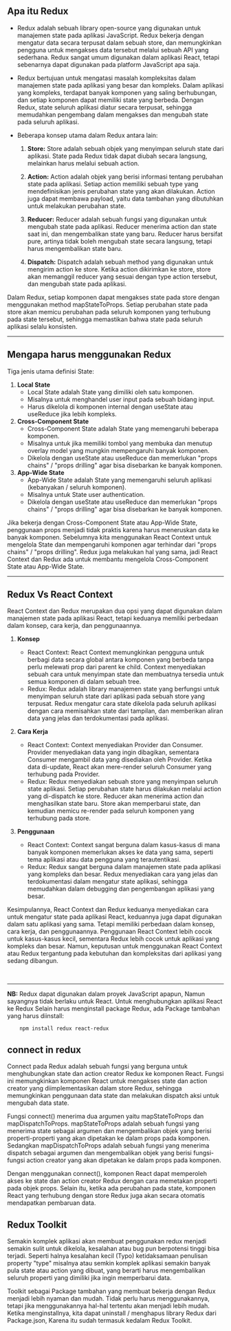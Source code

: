 ## Apa itu Redux

- Redux adalah sebuah library open-source yang digunakan untuk manajemen state pada aplikasi JavaScript. Redux bekerja dengan mengatur data secara terpusat dalam sebuah store, dan memungkinkan pengguna untuk mengakses data tersebut melalui sebuah API yang sederhana. Redux sangat umum digunakan dalam aplikasi React, tetapi sebenarnya dapat digunakan pada platform JavaScript apa saja.

- Redux bertujuan untuk mengatasi masalah kompleksitas dalam manajemen state pada aplikasi yang besar dan kompleks. Dalam aplikasi yang kompleks, terdapat banyak komponen yang saling berhubungan, dan setiap komponen dapat memiliki state yang berbeda. Dengan Redux, state seluruh aplikasi diatur secara terpusat, sehingga memudahkan pengembang dalam mengakses dan mengubah state pada seluruh aplikasi.

- Beberapa konsep utama dalam Redux antara lain:

    1. <strong>Store:</strong> Store adalah sebuah objek yang menyimpan seluruh state dari aplikasi. State pada Redux tidak dapat diubah secara langsung, melainkan harus melalui sebuah action.

    2. <strong>Action:</strong> Action adalah objek yang berisi informasi tentang perubahan state pada aplikasi. Setiap action memiliki sebuah type yang mendefinisikan jenis perubahan state yang akan dilakukan. Action juga dapat membawa payload, yaitu data tambahan yang dibutuhkan untuk melakukan perubahan state.

    3. <strong>Reducer:</strong> Reducer adalah sebuah fungsi yang digunakan untuk mengubah state pada aplikasi. Reducer menerima action dan state saat ini, dan mengembalikan state yang baru. Reducer harus bersifat pure, artinya tidak boleh mengubah state secara langsung, tetapi harus mengembalikan state baru.

    4. <strong>Dispatch:</strong> Dispatch adalah sebuah method yang digunakan untuk mengirim action ke store. Ketika action dikirimkan ke store, store akan memanggil reducer yang sesuai dengan type action tersebut, dan mengubah state pada aplikasi.

Dalam Redux, setiap komponen dapat mengakses state pada store dengan menggunakan method mapStateToProps. Setiap perubahan state pada store akan memicu perubahan pada seluruh komponen yang terhubung pada state tersebut, sehingga memastikan bahwa state pada seluruh aplikasi selalu konsisten.

<hr>

## Mengapa harus menggunakan Redux

Tiga jenis utama definisi State:

1. <strong>Local State</strong>
    - Local State adalah State yang dimiliki oleh satu komponen.
    - Misalnya untuk menghandel user input pada sebuah bidang input.
    - Harus dikelola di komponen internal dengan useState atau useReduce jika lebih kompleks.
2. <strong>Cross-Component State</strong>
    - Cross-Component State adalah State yang memengaruhi beberapa komponen.
    - Misalnya untuk jika memiliki tombol yang membuka dan menutup overlay model yang mungkin mempengaruhi banyak komponen.
    - Dikelola dengan useState atau useReduce dan memerlukan "props chains" / "props drilling" agar bisa disebarkan ke banyak komponen.
3. <strong>App-Wide State</strong>
    - App-Wide State adalah State yang memengaruhi seluruh aplikasi (kebanyakan / seluruh komponen).
    - Misalnya untuk State user authentication.
    - Dikelola dengan useState atau useReduce dan memerlukan "props chains" / "props drilling" agar bisa disebarkan ke banyak komponen.

Jika bekerja dengan Cross-Component State atau App-Wide State, penggunaan props menjadi tidak praktis karena harus meneruskan data ke banyak komponen. Sebelumnya kita menggunakan React Context untuk mengelola State dan mempengaruhi komponen agar terhindar dari "props chains" / "props drilling". Redux juga melakukan hal yang sama, jadi React Context dan Redux ada untuk membantu mengelola Cross-Component State atau App-Wide State.
   
<hr>   
    
## Redux Vs React Context

React Context dan Redux merupakan dua opsi yang dapat digunakan dalam manajemen state pada aplikasi React, tetapi keduanya memiliki perbedaan dalam konsep, cara kerja, dan penggunaannya.

1. <strong>Konsep</strong>
    - React Context: React Context memungkinkan pengguna untuk berbagi data secara global antara komponen yang berbeda tanpa perlu melewati prop dari parent ke child. Context menyediakan sebuah cara untuk menyimpan state dan membuatnya tersedia untuk semua komponen di dalam sebuah tree.
    - Redux: Redux adalah library manajemen state yang berfungsi untuk menyimpan seluruh state dari aplikasi pada sebuah store yang terpusat. Redux mengatur cara state dikelola pada seluruh aplikasi dengan cara memisahkan state dari tampilan, dan memberikan aliran data yang jelas dan terdokumentasi pada aplikasi.

2. <strong>Cara Kerja</strong>
    - React Context: Context menyediakan Provider dan Consumer. Provider menyediakan data yang ingin dibagikan, sementara Consumer mengambil data yang disediakan oleh Provider. Ketika data di-update, React akan mere-render seluruh Consumer yang terhubung pada Provider.
    - Redux: Redux menyediakan sebuah store yang menyimpan seluruh state aplikasi. Setiap perubahan state harus dilakukan melalui action yang di-dispatch ke store. Reducer akan menerima action dan menghasilkan state baru. Store akan memperbarui state, dan kemudian memicu re-render pada seluruh komponen yang terhubung pada store.

3. <strong>Penggunaan</strong>
    - React Context: Context sangat berguna dalam kasus-kasus di mana banyak komponen memerlukan akses ke data yang sama, seperti tema aplikasi atau data pengguna yang terautentikasi.
    - Redux: Redux sangat berguna dalam manajemen state pada aplikasi yang kompleks dan besar. Redux menyediakan cara yang jelas dan terdokumentasi dalam mengatur state aplikasi, sehingga memudahkan dalam debugging dan pengembangan aplikasi yang besar.

Kesimpulannya, React Context dan Redux keduanya menyediakan cara untuk mengatur state pada aplikasi React, keduannya juga dapat digunakan dalam satu aplikasi yang sama. Tetapi memiliki perbedaan dalam konsep, cara kerja, dan penggunaannya. Penggunaan React Context lebih cocok untuk kasus-kasus kecil, sementara Redux lebih cocok untuk aplikasi yang kompleks dan besar. Namun, keputusan untuk menggunakan React Context atau Redux tergantung pada kebutuhan dan kompleksitas dari aplikasi yang sedang dibangun.

<br />

<hr>

<strong>NB:</strong>
Redux dapat digunakan dalam proyek JavaScript apapun, Namun sayangnya tidak berlaku untuk React. Untuk menghubungkan aplikasi React ke Redux Selain harus menginstall package Redux, ada Package tambahan yang harus diinstall:
        
        npm install redux react-redux
        

## connect in redux

Connect pada Redux adalah sebuah fungsi yang berguna untuk menghubungkan state dan action creator Redux ke komponen React. Fungsi ini memungkinkan komponen React untuk mengakses state dan action creator yang diimplementasikan dalam store Redux, sehingga memungkinkan penggunaan data state dan melakukan dispatch aksi untuk mengubah data state.

Fungsi connect() menerima dua argumen yaitu mapStateToProps dan mapDispatchToProps. mapStateToProps adalah sebuah fungsi yang menerima state sebagai argumen dan mengembalikan objek yang berisi properti-properti yang akan dipetakan ke dalam props pada komponen. Sedangkan mapDispatchToProps adalah sebuah fungsi yang menerima dispatch sebagai argumen dan mengembalikan objek yang berisi fungsi-fungsi action creator yang akan dipetakan ke dalam props pada komponen.

Dengan menggunakan connect(), komponen React dapat memperoleh akses ke state dan action creator Redux dengan cara memetakan properti pada objek props. Selain itu, ketika ada perubahan pada state, komponen React yang terhubung dengan store Redux juga akan secara otomatis mendapatkan pembaruan data.

## Redux Toolkit

Semakin komplek aplikasi akan membuat penggunakan redux menjadi semakin sulit untuk dikelola, kesalahan atau bug pun berpotensi tinggi bisa terjadi. Seperti halnya kesalahan kecil (Typo) ketidaksamaan penulisan property "type" misalnya atau semkin komplek aplikasi semakin banyak pula state atau action yang dibuat, yang berarti harus mengembalikan seluruh properti yang dimiliki jika ingin memperbarui data.

Toolkit sebagai Package tambahan yang membuat bekerja dengan Redux menjadi lebih nyaman dan mudah. Tidak perlu harus menggunakannya, tetapi jika menggunakannya hal-hal tertentu akan menjadi lebih mudah. Ketika menginstallnya, kita dapat uninstall / menghapus library Redux dari Package.json, Karena itu sudah termasuk kedalam Redux Toolkit.